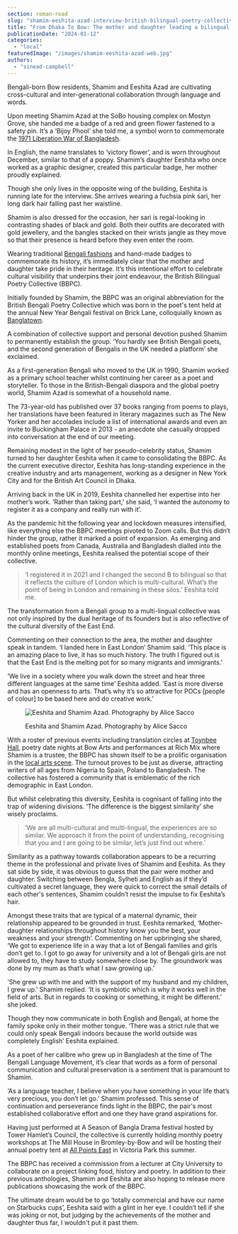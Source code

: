 ```yaml
---
section: roman-road
slug: "shamim-eeshita-azad-interview-british-bilingual-poetry-collective-bow"
title: "From Dhaka To Bow: The mother and daughter leading a bilingual poetry collective"
publicationDate: "2024-01-12"
categories: 
  - "local"
featuredImage: "/images/shamim-eeshita-azad-web.jpg"
authors: 
  - "sinead-campbell"
---
```


Bengali-born Bow residents, Shamim and Eeshita Azad are cultivating cross-cultural and inter-generational collaboration through language and words. 

Upon meeting Shamim Azad at the SoBo housing complex on Mostyn Grove, she handed me a badge of a red and green flower fastened to a safety pin. It’s a ‘Bijoy Phool’ she told me, a symbol worn to commemorate the [1971 Liberation War of Bangladesh](https://whitechapellondon.co.uk/bangladeshi-independence-migration-east-london/). 

In English, the name translates to ‘victory flower’, and is worn throughout December, similar to that of a poppy. Shamim’s daughter Eeshita who once worked as a graphic designer, created this particular badge, her mother proudly explained. 

Though she only lives in the opposite wing of the building, Eeshita is running late for the interview. She arrives wearing a fuchsia pink sari, her long dark hair falling past her waistline. 

Shamim is also dressed for the occasion, her sari is regal-looking in contrasting shades of black and gold. Both their outfits are decorated with gold jewellery, and the bangles stacked on their wrists jangle as they move so that their presence is heard before they even enter the room. 

Wearing traditional [Bengali fashions](https://poplarlondon.co.uk/rahemur-rahman-fashion-designer/) and hand-made badges to commemorate its history, it’s immediately clear that the mother and daughter take pride in their heritage. It’s this intentional effort to celebrate cultural visibility that underpins their joint endeavour, the British Bilingual Poetry Collective (BBPC). 

Initially founded by Shamim, the BBPC was an original abbreviation for the British Bengali Poetry Collective which was born in the poet's tent held at the annual New Year Bengali festival on Brick Lane, colloquially known as [Banglatown](https://whitechapellondon.co.uk/trip-through-banglatown/). 

A combination of collective support and personal devotion pushed Shamim to permanently establish the group. ‘You hardly see British Bengali poets, and the second generation of Bengalis in the UK needed a platform’ she exclaimed. 

As a first-generation Bengali who moved to the UK in 1990, Shamim worked as a primary school teacher whilst continuing her career as a poet and storyteller. To those in the British-Bengali diaspora and the global poetry world, Shamim Azad is somewhat of a household name. 

The 73-year-old has published over 37 books ranging from poems to plays, her translations have been featured in literary magazines such as The New Yorker and her accolades include a list of international awards and even an invite to Buckingham Palace in 2013 - an anecdote she casually dropped into conversation at the end of our meeting. 

Remaining modest in the light of her pseudo-celebrity status, Shamim turned to her daughter Eeshita when it came to consolidating the BBPC. As the current executive director, Eeshita has long-standing experience in the creative industry and arts management, working as a designer in New York City and for the British Art Council in Dhaka. 

Arriving back in the UK in 2019, Eeshita channelled her expertise into her mother’s work. ‘Rather than taking part,’ she said, ‘I wanted the autonomy to register it as a company and really run with it’.

As the pandemic hit the following year and lockdown measures intensified, like everything else the BBPC meetings pivoted to Zoom calls. But this didn’t hinder the group, rather it marked a point of expansion. As emerging and established poets from Canada, Australia and Bangladesh dialled into the monthly online meetings, Eeshita realised the potential scope of their collective. 

> ‘I registered it in 2021 and I changed the second B to bilingual so that it reflects the culture of London which is multi-cultural. What’s the point of being in London and remaining in these silos.’ Eeshita told me.

The transformation from a Bengali group to a multi-lingual collective was not only inspired by the dual heritage of its founders but is also reflective of the cultural diversity of the East End. 

Commenting on their connection to the area, the mother and daughter speak in tandem. ‘I landed here in East London’ Shamim said. ‘This place is an amazing place to live, it has so much history. The truth I figured out is that the East End is the melting pot for so many migrants and immigrants.’

‘We live in a society where you walk down the street and hear three different languages at the same time’ Eeshita added. ‘East is more diverse and has an openness to arts. That’s why it’s so attractive for POCs \[people of colour\] to be based here and do creative work.’ 

<figure>

![Eeshita and Shamim Azad. Photography by Alice Sacco](/images/Shamim-eeshita-azad-1024x683.jpg)

<figcaption>

Eeshita and Shamim Azad. Photography by Alice Sacco

</figcaption>

</figure>

With a roster of previous events including translation circles at [Toynbee Hall](https://whitechapellondon.co.uk/toynbee-hall-reducing-poverty-in-tower-hamlets/), poetry date nights at Bow Arts and performances at Rich Mix where Shamim is a trustee, the BBPC has shown itself to be a prolific organisation in the [local arts scene](https://romanroadlondon.com/culture/art/). The turnout proves to be just as diverse, attracting writers of all ages from Nigeria to Spain, Poland to Bangladesh. The collective has fostered a community that is emblematic of the rich demographic in East London. 

But whilst celebrating this diversity, Eeshita is cognisant of falling into the trap of widening divisions. ‘The difference is the biggest similarity’ she wisely proclaims.

> ‘We are all multi-cultural and multi-lingual, the experiences are so similar. We approach it from the point of understanding, recognising that you and I are going to be similar, let’s just find out where.’

Similarity as a pathway towards collaboration appears to be a recurring theme in the professional and private lives of Shamim and Eeshita. As they sat side by side, it was obvious to guess that the pair were mother and daughter. Switching between Bengla, Sylheti and English as if they’d cultivated a secret language, they were quick to correct the small details of each other's sentences, Shamim couldn’t resist the impulse to fix Eeshita’s hair. 

Amongst these traits that are typical of a maternal dynamic, their relationship appeared to be grounded in trust. Eeshita remarked, ‘Mother-daughter relationships throughout history know you the best, your weakness and your strength’. Commenting on her upbringing she shared, ‘We got to experience life in a way that a lot of Bengali families and girls don’t get to. I got to go away for university and a lot of Bengali girls are not allowed to, they have to study somewhere close by. The groundwork was done by my mum as that’s what I saw growing up.’

‘She grew up with me and with the support of my husband and my children, I grew up.’ Shamim replied. ‘It is symbiotic which is why it works well in the field of arts. But in regards to cooking or something, it might be different.’ she joked.  

Though they now communicate in both English and Bengali, at home the family spoke only in their mother tongue. ‘There was a strict rule that we could only speak Bengali indoors because the world outside was completely English’ Eeshita explained. 

As a poet of her calibre who grew up in Bangladesh at the time of The Bengali Language Movement, it’s clear that words as a form of personal communication and cultural preservation is a sentiment that is paramount to Shamim.

‘As a language teacher, I believe when you have something in your life that’s very precious, you don’t let go.’ Shamim professed. This sense of continuation and perseverance finds light in the BBPC, the pair's most established collaborative effort and one they have grand aspirations for. 

Having just performed at A Season of Bangla Drama festival hosted by Tower Hamlet’s Council, the collective is currently holding monthly poetry workshops at The Mill House in Bromley-by-Bow and will be hosting their annual poetry tent at [All Points East](https://romanroadlondon.com/notices/all-points-east-2024-tickets-on-sale-now/) in Victoria Park this summer. 

The BBPC has received a commission from a lecturer at City University to collaborate on a project linking food, history and poetry. In addition to their previous anthologies, Shamim and Eeshita are also hoping to release more publications showcasing the work of the BBPC.

The ultimate dream would be to go ‘totally commercial and have our name on Starbucks cups’, Eeshita said with a glint in her eye. I couldn’t tell if she was joking or not, but judging by the achievements of the mother and daughter thus far, I wouldn't put it past them.
